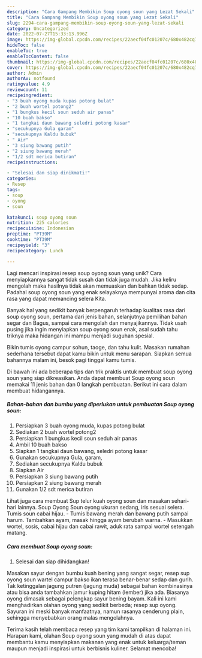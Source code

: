 ```yaml
---
description: "Cara Gampang Membikin Soup oyong soun yang Lezat Sekali"
title: "Cara Gampang Membikin Soup oyong soun yang Lezat Sekali"
slug: 2294-cara-gampang-membikin-soup-oyong-soun-yang-lezat-sekali
category: Uncategorized
date: 2022-07-27T15:33:13.996Z
image: https://img-global.cpcdn.com/recipes/22aecf04fc01207c/680x482cq70/soup-oyong-soun-foto-resep-utama.jpg
hideToc: false
enableToc: true
enableTocContent: false
thumbnail: https://img-global.cpcdn.com/recipes/22aecf04fc01207c/680x482cq70/soup-oyong-soun-foto-resep-utama.jpg
cover: https://img-global.cpcdn.com/recipes/22aecf04fc01207c/680x482cq70/soup-oyong-soun-foto-resep-utama.jpg
author: Admin
authorAv: notfound
ratingvalue: 4.9
reviewcount: 11
recipeingredient:
- "3 buah oyong muda kupas potong bulat"
- "2 buah wortel potong2"
- "1 bungkus kecil soun seduh air panas"
- "10 buah bakso"
- "1 tangkai daun bawang seledri potong kasar"
- "secukupnya Gula garam"
- "secukupnya Kaldu bubuk"
- " Air"
- "3 siung bawang putih"
- "2 siung bawang merah"
- "1/2 sdt merica butiran"
recipeinstructions:

- "Selesai dan siap dinikmati!"
categories:
- Resep
tags:
- soup
- oyong
- soun

katakunci: soup oyong soun 
nutrition: 225 calories
recipecuisine: Indonesian
preptime: "PT39M"
cooktime: "PT39M"
recipeyield: "3"
recipecategory: Lunch

---
```





Lagi mencari inspirasi resep soup oyong soun yang unik? Cara menyiapkannya sangat tidak susah dan tidak juga mudah. Jika keliru mengolah maka hasilnya tidak akan memuaskan dan bahkan tidak sedap. Padahal soup oyong soun yang enak selayaknya mempunyai aroma dan cita rasa yang dapat memancing selera Kita.





Banyak hal yang sedikit banyak berpengaruh terhadap kualitas rasa dari soup oyong soun, pertama dari jenis bahan, selanjutnya pemilihan bahan segar dan Bagus, sampai cara mengolah dan menyajikannya. Tidak usah pusing jika ingin menyiapkan soup oyong soun enak,      asal sudah tahu triknya maka hidangan ini mampu menjadi suguhan spesial.














Bikin tumis oyong campur sohun, taoge, dan tahu kulit. Masakan rumahan sederhana tersebut dapat kamu bikin untuk menu sarapan. Siapkan semua bahannya malam ini, besok pagi tinggal kamu tumis.






Di bawah ini ada beberapa tips dan trik praktis untuk membuat soup oyong soun yang siap dikreasikan. Anda dapat membuat Soup oyong soun memakai 11 jenis bahan dan 0 langkah pembuatan. Berikut ini cara dalam membuat hidangannya.

<!--inarticleads1-->

##### Bahan-bahan dan bumbu yang diperlukan untuk pembuatan Soup oyong soun:

1. Persiapkan 3 buah oyong muda, kupas potong bulat
1. Sediakan 2 buah wortel potong2
1. Persiapkan 1 bungkus kecil soun seduh air panas
1. Ambil 10 buah bakso
1. Siapkan 1 tangkai daun bawang, seledri potong kasar
1. Gunakan secukupnya Gula, garam,
1. Sediakan secukupnya Kaldu bubuk
1. Siapkan  Air
1. Persiapkan 3 siung bawang putih
1. Persiapkan 2 siung bawang merah
1. Gunakan 1/2 sdt merica butiran


Lihat juga cara membuat Sup telur kuah oyong soun dan masakan sehari-hari lainnya. Soup Oyong Soun oyong ukuran sedang, iris sesuai selera. Tumis soun cabai hijau. - Tumis bawang merah dan bawang putih sampai harum. Tambahkan ayam, masak hingga ayam berubah warna. - Masukkan wortel, sosis, cabai hijau dan cabai rawit, aduk rata sampai wortel setengah matang. 

<!--inarticleads2-->

##### Cara membuat Soup oyong soun:


1. Selesai dan siap dihidangkan!

Masakan sayur dengan bumbu kuah bening yang sangat segar, resep sup oyong soun wartel campur bakso ikan terasa benar-benar sedap dan gurih. Tak ketinggalan jagung putren (jagung muda) sebagai bahan kombinasinya atau bisa anda tambahkan jamur kuping hitam (lember) jika ada. Biasanya oyong dimasak sebagai pelengkap sayur bening bayam. Kali ini kami menghadirkan olahan oyong yang sedikit berbeda; resep sup oyong. Sayuran ini meski banyak manfaatnya, namun rasanya cenderung plain, sehingga menyebabkan orang malas mengolahnya. 

Terima kasih telah membaca resep yang tim kami tampilkan di halaman ini. Harapan kami, olahan Soup oyong soun yang mudah di atas dapat membantu kamu menyiapkan makanan yang enak untuk keluarga/teman maupun menjadi inspirasi untuk berbisnis kuliner. Selamat mencoba!
